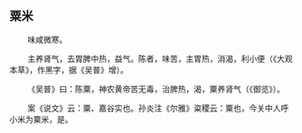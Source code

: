 ## 粟米
<p>&emsp;&emsp;
味咸微寒。
</p>
<p>&emsp;&emsp;
主养肾气，去胃脾中热，益气。陈者，味苦，主胃热，消渴，利小便（《大观本草》，作黑字，据《吴普》增）。
</p>
<p>&emsp;&emsp;
《吴普》曰：陈粟，神农黄帝苦无毒，治脾热，渴，粟养肾气（《御览》）。
</p>
<p>&emsp;&emsp;
案《说文》云：粟、嘉谷实也。孙炎注《尔雅》粢稷云：粟也，今关中人呼小米为粟米，是。
</p>
<p>&emsp;&emsp;

</p>





